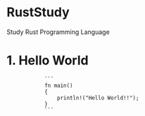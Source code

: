 # RustStudy
Study Rust Programming Language

# 1. Hello World

                ```
                fn main()
                {
                    println!("Hello World!!");
                }
                ```
